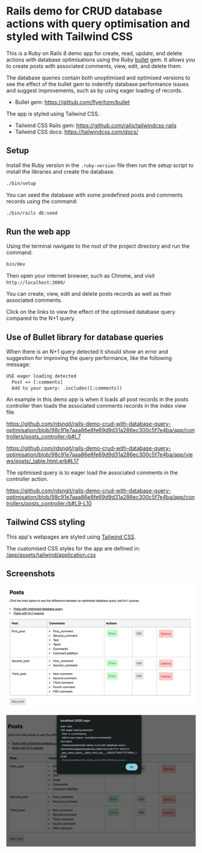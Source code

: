 # Rails demo for CRUD database actions with query optimisation and styled with Tailwind CSS

This is a Ruby on Rails 8 demo app for create, read, update, and delete actions with database optimisations using the Ruby [bullet](https://github.com/flyerhzm/bullet) gem. It allows you to create posts with associated comments, view, edit, and delete them.

The database queries contain both unoptimised and optimised versions to see the effect of the bullet gem to indentify database performance issues and suggest improvements, such as by using eager loading of records.

- Bullet gem: https://github.com/flyerhzm/bullet

The app is styled using Tailwind CSS.

- Tailwind CSS Rails gem: https://github.com/rails/tailwindcss-rails
- Tailwind CSS docs: https://tailwindcss.com/docs/

## Setup

Install the Ruby version in the `.ruby-version` file then run the setup script to install the libraries and create the database.

```sh
./bin/setup
```

You can seed the database with some predefined posts and comments records using the command:

```sh
./bin/rails db:seed
```

## Run the web app

Using the terminal navigate to the root of the project directory and run the command:

```sh
bin/dev
```

Then open your internet browser, such as Chrome, and visit `http://localhost:3000/`

You can create, view, edit and delete posts records as well as their associated comments.

Click on the links to view the effect of the optimised database query compared to the N+1 query.

## Use of Bullet library for database queries

When there is an N+1 query detected it should show an error and suggestion for improving the query performance, like the following message:

```
USE eager loading detected
  Post => [:comments]
  Add to your query: .includes([:comments])
```

An example in this demo app is when it loads all post records in the posts controller then loads the associated comments records in the index view file.

https://github.com/rdsngit/rails-demo-crud-with-database-query-optimisation/blob/98c91e7aaa86e8fe69d9d31a286ec300c5f7e4ba/app/controllers/posts_controller.rb#L7

https://github.com/rdsngit/rails-demo-crud-with-database-query-optimisation/blob/98c91e7aaa86e8fe69d9d31a286ec300c5f7e4ba/app/views/posts/_table.html.erb#L17

The optimised query is to eager load the associated comments in the controller action.

https://github.com/rdsngit/rails-demo-crud-with-database-query-optimisation/blob/98c91e7aaa86e8fe69d9d31a286ec300c5f7e4ba/app/controllers/posts_controller.rb#L9-L10

## Tailwind CSS styling

This app's webpages are styled using [Tailwind CSS](https://tailwindcss.com).

The customised CSS styles for the app are defined in: [/app/assets/tailwind/application.css](/app/assets/tailwind/application.css)

## Screenshots

![screenshot of posts with comments table](/screenshots/screenshot-posts-with-comments-table.png)

![screenshot of N+1 query warning](/screenshots/screenshot-n+1-query-warning.png)
